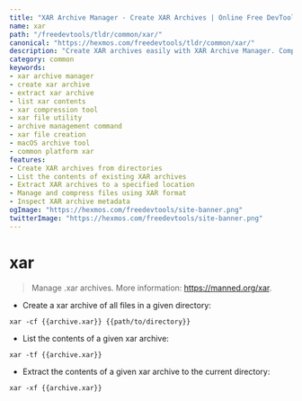```yaml
---
title: "XAR Archive Manager - Create XAR Archives | Online Free DevTools by Hexmos"
name: xar
path: "/freedevtools/tldr/common/xar/"
canonical: "https://hexmos.com/freedevtools/tldr/common/xar/"
description: "Create XAR archives easily with XAR Archive Manager. Compress and manage files with this archive utility. Free online tool, no registration required."
category: common
keywords:
- xar archive manager
- create xar archive
- extract xar archive
- list xar contents
- xar compression tool
- xar file utility
- archive management command
- xar file creation
- macOS archive tool
- common platform xar
features:
- Create XAR archives from directories
- List the contents of existing XAR archives
- Extract XAR archives to a specified location
- Manage and compress files using XAR format
- Inspect XAR archive metadata
ogImage: "https://hexmos.com/freedevtools/site-banner.png"
twitterImage: "https://hexmos.com/freedevtools/site-banner.png"
---
```


# xar

> Manage .xar archives.
> More information: <https://manned.org/xar>.

- Create a xar archive of all files in a given directory:

`xar -cf {{archive.xar}} {{path/to/directory}}`

- List the contents of a given xar archive:

`xar -tf {{archive.xar}}`

- Extract the contents of a given xar archive to the current directory:

`xar -xf {{archive.xar}}`
